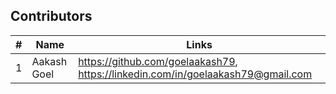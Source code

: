 ## Contributors

| # | Name | Links |
| -- | -- | --|
| 1 | Aakash Goel | https://github.com/goelaakash79, https://linkedin.com/in/goelaakash79@gmail.com | 
